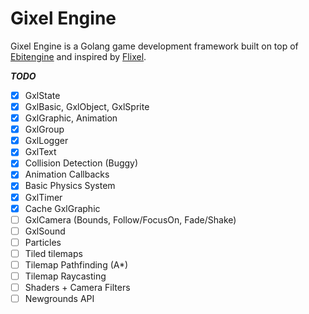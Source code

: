 # Gixel Engine

Gixel Engine is a Golang game development framework built on top of [Ebitengine](https://github.com/hajimehoshi/ebiten) and inspired by [Flixel](https://github.com/HaxeFlixel/flixel).

**_TODO_**

- [x] GxlState
- [x] GxlBasic, GxlObject, GxlSprite
- [x] GxlGraphic, Animation
- [x] GxlGroup
- [x] GxlLogger
- [x] GxlText
- [x] Collision Detection (Buggy)
- [x] Animation Callbacks
- [x] Basic Physics System
- [x] GxlTimer
- [x] Cache GxlGraphic
- [ ] GxlCamera (Bounds, Follow/FocusOn, Fade/Shake)
- [ ] GxlSound
- [ ] Particles
- [ ] Tiled tilemaps
- [ ] Tilemap Pathfinding (A\*)
- [ ] Tilemap Raycasting
- [ ] Shaders + Camera Filters
- [ ] Newgrounds API
